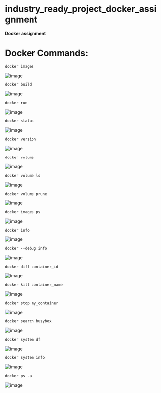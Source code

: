 # industry_ready_project_docker_assignment
**Docker assignment**

# Docker Commands:

```
docker images
```
![image](https://user-images.githubusercontent.com/80097898/196386744-ef70a401-219f-4b6d-9fb6-ea1273e3709d.png)

```
docker build
```
![image](https://user-images.githubusercontent.com/80097898/196394819-234ca216-99c3-41ee-b307-52eab2c406be.png)

```
docker run 
```
![image](https://user-images.githubusercontent.com/80097898/196399409-2349a4e8-0381-4e2c-8eba-bad6890f56e9.png)

```
docker status
```
![image](https://user-images.githubusercontent.com/80097898/196400740-724de5d1-c94b-4545-8023-c16a59e48e92.png)

```
docker version
```
![image](https://user-images.githubusercontent.com/80097898/196401331-31a2e17a-a4e5-4f9d-a001-dee39b18df82.png)

```
docker volume
```
![image](https://user-images.githubusercontent.com/80097898/196401997-2b866b2a-42de-4817-a81d-d9e4210fa226.png)

```
docker volume ls
```
![image](https://user-images.githubusercontent.com/80097898/196402531-177f527c-1886-4e3d-b214-7d6342967e22.png)

```
docker volume prune
```
![image](https://user-images.githubusercontent.com/80097898/196403107-6e09a9fd-326a-4f74-b8fa-664747ae959f.png)

```
docker images ps
```
![image](https://user-images.githubusercontent.com/80097898/196411412-d66551f1-cb59-4c76-bbc0-7932129c8040.png)

```
docker info
```
![image](https://user-images.githubusercontent.com/80097898/196416135-557ed1af-3a82-4091-a9c5-a93baa6889eb.png)

```
docker --debug info
```
![image](https://user-images.githubusercontent.com/80097898/196416950-52d27a60-4722-43aa-a35c-32bccc48b325.png)

```
docker diff container_id
```
![image](https://user-images.githubusercontent.com/80097898/196418064-12618aa8-7da1-4126-b627-850e1489e8cf.png)

```
docker kill container_name
```
![image](https://user-images.githubusercontent.com/80097898/196419428-b77a778a-1a74-4e17-bad3-05da0ef658f7.png)

```
docker stop my_container
```
![image](https://user-images.githubusercontent.com/80097898/196420126-c10bde97-afc3-4076-bcc8-ff2196d6f8bb.png)

```
docker search busybox
```
![image](https://user-images.githubusercontent.com/80097898/196422926-d4c8ad8a-863d-42a0-a5b4-8b113e18d4a2.png)

```
docker system df
```
![image](https://user-images.githubusercontent.com/80097898/196423503-1405415a-1f43-4b16-99d7-d7510c331972.png)

```
docker system info
```
![image](https://user-images.githubusercontent.com/80097898/196424098-550ffda6-b11f-4e25-888b-24aa3b12586d.png)

```
docker ps -a
```
![image](https://user-images.githubusercontent.com/80097898/196424512-24ea1ae2-3983-41c8-91f2-285d10f42672.png)
